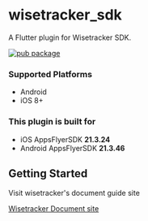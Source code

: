 # wisetracker_sdk

A Flutter plugin for Wisetracker SDK.

[![pub package](https://img.shields.io/pub/v/wisetracker_sdk.svg)](https://pub.dartlang.org/packages/wisetracker_sdk) 

### Supported Platforms

- Android
- iOS 8+

### This plugin is built for

- iOS AppsFlyerSDK **21.3.24**
- Android AppsFlyerSDK **21.3.46**

## Getting Started

Visit wisetracker's document guide site

[Wisetracker Document site](http://document.wisetracker.co.kr/v1/docs/sdk/flutter/flutter-install-guide)
